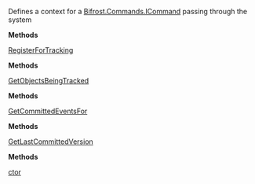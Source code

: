 Defines a context for a [Bifrost.Commands.ICommand](Bifrost.Commands.ICommand) passing through
            the system

**Methods**

[RegisterForTracking](Bifrost.Commands.ICommandContext.RegisterForTracking)


**Methods**

[GetObjectsBeingTracked](Bifrost.Commands.ICommandContext.GetObjectsBeingTracked)


**Methods**

[GetCommittedEventsFor](Bifrost.Commands.ICommandContext.GetCommittedEventsFor)


**Methods**

[GetLastCommittedVersion](Bifrost.Commands.ICommandContext.GetLastCommittedVersion)


**Methods**

[ctor](Bifrost.Sagas.SagaCommandContext.ctor)
